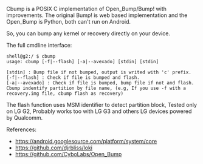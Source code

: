 Cbump is a POSIX C implementation of Open_Bump/Bump! with improvements.
The original Bump! is web based implementation and the Open_Bump is
Python, both can't run on Android.

So, you can bump any kernel or recovery directly on your device.

The full cmdline interface:

```
shell@g2:/ $ cbump
usage: cbump [-f|--flash] [-a|--avexado] [stdin] [stdin]

[stdin] : Bump file if not bumped, output is writed with 'c' prefix.
[-f|--flash] : Check if file is bumped and flash.
[-a|--avexado] : Check if file is bumped, bump file if not and flash.
Cbump indentify partition by file name, (e.g, If you use -f with a recovery.img file, cbump flash as recovery)
```

The flash function uses MSM identifier to detect partition block, Tested only on LG G2, Probably works too with LG G3 and others LG devices powered by Qualcomm.

References:

* https://android.googlesource.com/platform/system/core
* https://github.com/djrbliss/loki
* https://github.com/CyboLabs/Open_Bump

